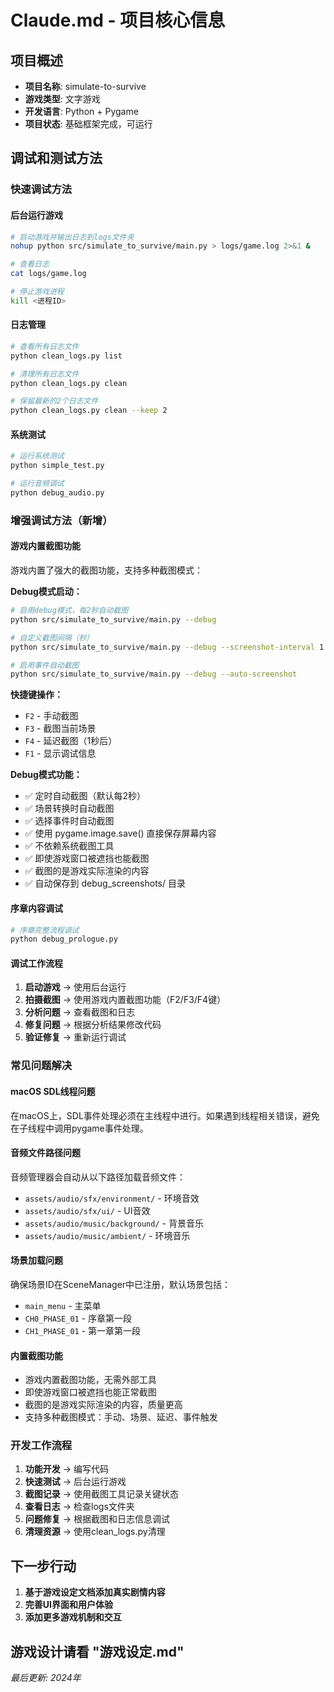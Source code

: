 # Claude.md - 项目核心信息

## 项目概述
- **项目名称**: simulate-to-survive
- **游戏类型**: 文字游戏
- **开发语言**: Python + Pygame
- **项目状态**: 基础框架完成，可运行

## 调试和测试方法

### 快速调试方法

#### 后台运行游戏
```bash
# 启动游戏并输出日志到logs文件夹
nohup python src/simulate_to_survive/main.py > logs/game.log 2>&1 &

# 查看日志
cat logs/game.log

# 停止游戏进程
kill <进程ID>
```

#### 日志管理
```bash
# 查看所有日志文件
python clean_logs.py list

# 清理所有日志文件
python clean_logs.py clean

# 保留最新的2个日志文件
python clean_logs.py clean --keep 2
```

#### 系统测试
```bash
# 运行系统测试
python simple_test.py

# 运行音频调试
python debug_audio.py
```

### 增强调试方法（新增）

#### 游戏内置截图功能
游戏内置了强大的截图功能，支持多种截图模式：

**Debug模式启动：**
```bash
# 启用debug模式，每2秒自动截图
python src/simulate_to_survive/main.py --debug

# 自定义截图间隔（秒）
python src/simulate_to_survive/main.py --debug --screenshot-interval 1.0

# 启用事件自动截图
python src/simulate_to_survive/main.py --debug --auto-screenshot
```

**快捷键操作：**
- `F2` - 手动截图
- `F3` - 截图当前场景
- `F4` - 延迟截图（1秒后）
- `F1` - 显示调试信息

**Debug模式功能：**
- ✅ 定时自动截图（默认每2秒）
- ✅ 场景转换时自动截图
- ✅ 选择事件时自动截图
- ✅ 使用 pygame.image.save() 直接保存屏幕内容
- ✅ 不依赖系统截图工具
- ✅ 即使游戏窗口被遮挡也能截图
- ✅ 截图的是游戏实际渲染的内容
- ✅ 自动保存到 debug_screenshots/ 目录

#### 序章内容调试
```bash
# 序章完整流程调试
python debug_prologue.py
```

#### 调试工作流程
1. **启动游戏** → 使用后台运行
2. **拍摄截图** → 使用游戏内置截图功能（F2/F3/F4键）
3. **分析问题** → 查看截图和日志
4. **修复问题** → 根据分析结果修改代码
5. **验证修复** → 重新运行调试

### 常见问题解决

#### macOS SDL线程问题
在macOS上，SDL事件处理必须在主线程中进行。如果遇到线程相关错误，避免在子线程中调用pygame事件处理。

#### 音频文件路径问题
音频管理器会自动从以下路径加载音频文件：
- `assets/audio/sfx/environment/` - 环境音效
- `assets/audio/sfx/ui/` - UI音效
- `assets/audio/music/background/` - 背景音乐
- `assets/audio/music/ambient/` - 环境音乐

#### 场景加载问题
确保场景ID在SceneManager中已注册，默认场景包括：
- `main_menu` - 主菜单
- `CH0_PHASE_01` - 序章第一段
- `CH1_PHASE_01` - 第一章第一段

#### 内置截图功能
- 游戏内置截图功能，无需外部工具
- 即使游戏窗口被遮挡也能正常截图
- 截图的是游戏实际渲染的内容，质量更高
- 支持多种截图模式：手动、场景、延迟、事件触发

### 开发工作流程

1. **功能开发** → 编写代码
2. **快速测试** → 后台运行游戏
3. **截图记录** → 使用截图工具记录关键状态
4. **查看日志** → 检查logs文件夹
5. **问题修复** → 根据截图和日志信息调试
6. **清理资源** → 使用clean_logs.py清理

## 下一步行动
1. **基于游戏设定文档添加真实剧情内容**
2. **完善UI界面和用户体验**
3. **添加更多游戏机制和交互**

游戏设计请看 "游戏设定.md"
---
*最后更新: 2024年*
